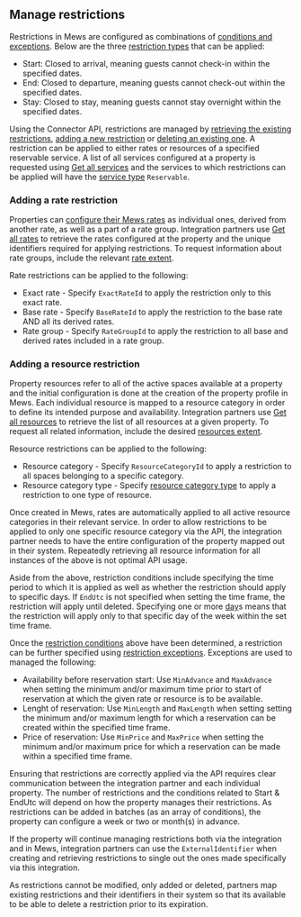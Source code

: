## Manage restrictions

Restrictions in Mews are configured as combinations of [conditions and exceptions](https://help.mews.com/en/articles/4244406-how-restrictions-work). Below are the three [restriction types](../operations/services.md#restriction-type) that can be applied:
 
* Start: Closed to arrival, meaning guests cannot check-in within the specified dates.
* End: Closed to departure, meaning guests cannot check-out within the specified dates.
* Stay: Closed to stay, meaning guests cannot stay overnight within the specified dates.

Using the Connector API, restrictions are managed by [retrieving the existing restrictions](../operations/services.md#get-all-restrictions), [adding a new restriction](../operations/services.md#add-restrictions) or [deleting an existing one](../operations/services.md#delete-restrictions). 
A restriction can be applied to either rates or resources of a specified reservable service. A list of all services configured at a property is requested using [Get all services](../operations/services.md#get-all-services) and the services to which restrictions can be applied will have the [service type](../operations/services.md#service-type) `Reservable`.

### Adding a rate restriction

Properties can [configure their Mews rates](https://help.mews.com/en/articles/4244388-create-a-rate) as individual ones, derived from another rate, as well as a part of a rate group. Integration partners use [Get all rates](../operations/services.md#get-all-rates) to retrieve the rates configured at the property and the unique identifiers required for applying restrictions. To request information about rate groups, include the relevant [rate extent](../operations/services.md#rate-extent).

Rate restrictions can be applied to the following:

* Exact rate - Specify `ExactRateId` to apply the restriction only to this exact rate.
* Base rate - Specify `BaseRateId` to apply the restriction to the base rate AND all its derived rates.
* Rate group - Specify `RateGroupId` to apply the restriction to all base and derived rates included in a rate group.

### Adding a resource restriction

Property resources refer to all of the active spaces available at a property and the initial configuration is done at the creation of the property profile in Mews.
Each individual resource is mapped to a resource category in order to define its intended purpose and availability.
Integration partners use [Get all resources](../operations/enterprises.md#get-all-resources) to retrieve the list of all resources at a given property. To request all related information, include the desired [resources extent](../operations/enterprises.md#resource-extent).

Resource restrictions can be applied to the following:

* Resource category - Specify `ResourceCategoryId` to apply a restriction to all spaces belonging to a specific category.
* Resource category type - Specify [resource category type](../operations/enterprises.md#resource-category-type) to apply a restriction to one type of resource.

Once created in Mews, rates are automatically applied to all active resource categories in their relevant service. In order to allow restrictions to be applied to only one  specific resource category via the API, the integration partner needs to have the entire configuration of the property mapped out in their system. Repeatedly retrieving all resource information for all instances of the above is not optimal API usage.
 
Aside from the above, restriction conditions include specifying the time period to which it is applied as well as whether the restriction should apply to specific days.
If `EndUtc` is not specified when setting the time frame, the restriction will apply until deleted. Specifying one or more [day](../operations/services.md#day)s means that the restriction will apply only to that specific day of the week within the set time frame.

Once the [restriction conditions](../operations/services.md#restriction-conditions) above have been determined, a restriction can be further specified using [restriction exceptions](../operations/services.md#restriction-exceptions). Exceptions are used to managed the following:

* Availability before reservation start: Use `MinAdvance` and `MaxAdvance` when setting the minimum and/or maximum time prior to start of reservation at which the given rate or resource is to be available.
* Lenght of reservation: Use `MinLength` and `MaxLength` when setting setting the minimum and/or maximum length for which a reservation can be created within the specified time frame.
* Price of reservation: Use `MinPrice` and `MaxPrice` when setting the minimum and/or maximum price for which a reservation can be made within a specified time frame.

Ensuring that restrictions are correctly applied via the API requires clear communication between the integration partner and each individual property.
The number of restrictions and the conditions related to Start & EndUtc will depend on how the property manages their restrictions. As restrictions can be added in batches (as an array of conditions), the property can configure a week or two or month(s) in advance.

If the property will continue managing restrictions both via the integration and in Mews, integration partners can use the `ExternalIdentifier` when creating and retrieving restrictions to single out the ones made specifically via this integration.

As restrictions cannot be modified, only added or deleted, partners map existing restrictions and their identifiers in their system so that its available to be able to delete a restriction prior to its expiration.
